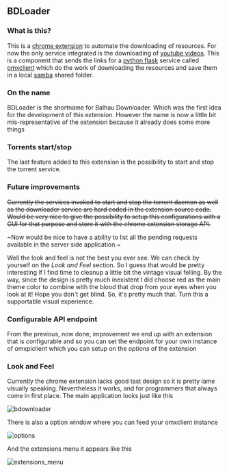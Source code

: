 ## BDLoader


### What is this?

This is a [chrome extension](https://en.wikipedia.org/wiki/Google_Chrome_extension) to automate the downloading of resources. For now the only service integrated is the downloading of [youtube videos](https://www.youtube.com). This is a component that sends the links for a [python flask](http://flask.pocoo.org/) service called [omxclient](http://git.balhau.net/omxpiclient.git) which do the work of downloading the resources and save them in a local [samba](https://en.wikipedia.org/wiki/Server_Message_Block) shared folder.


### On the name

BDLoader is the shortname for Balhau Downloader. Which was the first idea for the development of this extension. However the name is now a little bit mis-representative of the extension because it already does some more things


### Torrents start/stop

The last feature added to this extension is the possibility to start and stop the torrent service.

### Future improvements

~~Currently the services invoked to start and stop the torrent daemon as well as the downloader service are hard coded in the extension source code. Would be very nice to give the possibility to setup this configurations with a GUI for that purpose and store it with the chrome extension storage API.~~

~Now would be nice to have a ability to list all the pending requests available in the server side application.~

Well the look and feel is not the best you ever see. We can check by yourself on the *Look and Feel* section. So I guess that would be pretty interesting if I find time to cleanup a little bit the vintage visual felling. By the way, since the design is pretty much inexistent I did choose red as the main theme color to combine with the blood that drop from your eyes when you look at it! Hope you don't get blind. So, it's pretty much that. Turn this a supportable visual experience.

### Configurable API endpoint

From the previous, now done, improvement we end up with an extension that is configurable and so you can set the endpoint for your own instance of omxpiclient which you can setup on the *options* of the extension


### Look and Feel

Currently the chrome extension lacks good tast design so it is pretty lame visually speaking. Nevertheless it works, and for programmers that always come in first place. The main application looks just like this

![bdownloader](http://shared.balhau.net/imgs/bdownloader.png)


There is also a option window where you can feed your omxclient instance

![options](http://shared.balhau.net/imgs/bdownloader_options.png)

And the extensions menu it appears like this

![extensions_menu](http://shared.balhau.net/imgs/bdownloader_extension_menu.png)
